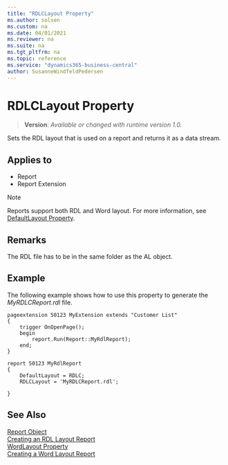```yaml
---
title: "RDLCLayout Property"
ms.author: solsen
ms.custom: na
ms.date: 04/01/2021
ms.reviewer: na
ms.suite: na
ms.tgt_pltfrm: na
ms.topic: reference
ms.service: "dynamics365-business-central"
author: SusanneWindfeldPedersen
---
```

[//]: # (START>DO_NOT_EDIT)
[//]: # (IMPORTANT:Do not edit any of the content between here and the END>DO_NOT_EDIT.)
[//]: # (Any modifications should be made in the .xml files in the ModernDev repo.)
# RDLCLayout Property
> **Version**: _Available or changed with runtime version 1.0._

Sets the RDL layout that is used on a report and returns it as a data stream.

## Applies to
-   Report
-   Report Extension

[//]: # (IMPORTANT: END>DO_NOT_EDIT)


> [!NOTE]  
> Reports support both RDL and Word layout. For more information, see [DefaultLayout Property](devenv-defaultlayout-property.md).

## Remarks

The RDL file has to be in the same folder as the AL object. 

## Example

The following example shows how to use this property to generate the *MyRDLCReport.rdl* file.

```AL
pageextension 50123 MyExtension extends "Customer List"
{
    trigger OnOpenPage();
    begin
        report.Run(Report::MyRdlReport);
    end;
}

report 50123 MyRdlReport
{
    DefaultLayout = RDLC;
    RDLCLayout = 'MyRDLCReport.rdl';

}
```

## See Also

[Report Object](../devenv-report-object.md)  
[Creating an RDL Layout Report](../devenv-howto-rdl-report-layout.md)   
[WordLayout Property](devenv-wordlayout-property.md)  
[Creating a Word Layout Report](../devenv-howto-report-layout.md)  
 